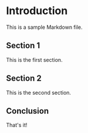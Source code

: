 # Introduction

This is a sample Markdown file.

## Section 1

This is the first section.

## Section 2

This is the second section.

## Conclusion

That's it!